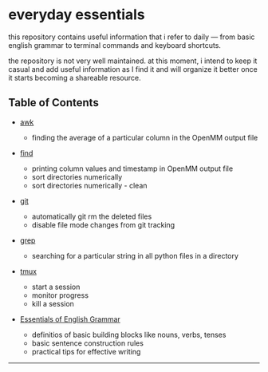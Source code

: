 # everyday essentials

this repository contains useful information that i refer to daily — from basic english grammar to terminal commands and keyboard shortcuts.

the repository is not very well maintained. at this moment, i intend to keep it casual and add useful information as I find it and will organize it better once it starts becoming a shareable resource.

## Table of Contents

- [awk](awk.md)
  - finding the average of a particular column in the OpenMM output file
  
- [find](find.md)
  - printing column values and timestamp in OpenMM output file
  - sort directories numerically
  - sort directories numerically - clean
  
- [git](git.md)
  - automatically git rm the deleted files
  - disable file mode changes from git tracking
    
- [grep](grep.md)
  - searching for a particular string in all python files in a directory

- [tmux](tmux.md)
  - start a session
  - monitor progress
  - kill a session

- [Essentials of English Grammar](english_grammar.md)
   - definitios of basic building blocks like nouns, verbs, tenses
   - basic sentence construction rules
   - practical tips for effective writing
---


